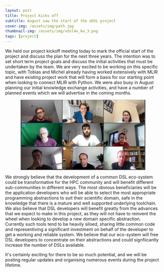 ```yaml
---
layout: post
title: Project kicks off
subtitle: August saw the start of the xDSL project
cover-img: /assets/img/path.jpg
thumbnail-img: /assets/img/xdsl4x_ko_3.png
tags: [project]
---
```


We held our project kickoff meeting today to mark the official start of the project and discuss the plan for the next three years. The intention was to set short term project goals and discuss the initial activities that must be undertaken by the team. We are very excited to be working on this specific topic, with Tobias and Michel already having worked extensively with MLIR and have existing project work that will form a basis for our starting point when looking to connect MLIR with Python. We were also busy in August planning our initial knowledge exchange activities, and have a number of planned events which we will advertise in the coming months.

<img src="/assets/img/xdsl4x_ko_3.png" style="display: block; margin-left: auto; margin-right: auto; width:80%">

We strongly believe that the development of a common DSL eco-system could be transformative for the HPC community and will benefit different sub-communities in different ways. The most obvious beneficiaries will be the application developers who will be able to select the most appropriate programming abstractions to suit their scientific domain, safe in the knowledge that there is a mature and well supported underlying toolchain. We also believe that DSL developers will benefit greatly from the advances that we expect to make in this project, as they will not have to reinvent the wheel when looking to develop a new domain specific abstraction. Currently such tools tend to be heavily siloed, sharing little common code and representiving a significant investment on behalf of the developer to get a working and reliable system. We believe that our eco-system will free DSL developers to concentrate on their abstractions and could signfiicantly increase the number of DSLs available.

It's certainly exciting for there to be so much potential, and we will be posting regular updates and organising numerous events during the project lifetime.
